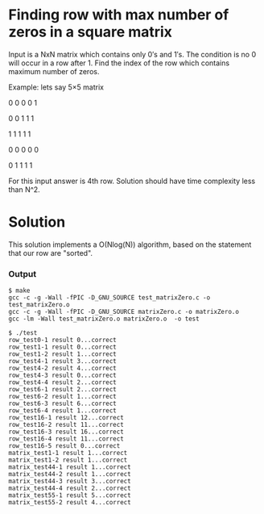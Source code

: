 # Finding row with max number of zeros in a square matrix

Input is a NxN matrix which contains only 0′s and 1′s. The condition is no 0 will occur in a row after 1. Find the index of the row which contains maximum number of zeros.

Example: lets say 5×5 matrix

0 0 0 0 1

0 0 1 1 1

1 1 1 1 1

0 0 0 0 0

0 1 1 1 1

For this input answer is 4th row. Solution should have time complexity less than N^2.

# Solution

This solution implements a O(Nlog(N)) algorithm, based on the statement that our row are "sorted".

### Output

```
$ make
gcc -c -g -Wall -fPIC -D_GNU_SOURCE test_matrixZero.c -o test_matrixZero.o
gcc -c -g -Wall -fPIC -D_GNU_SOURCE matrixZero.c -o matrixZero.o
gcc -lm -Wall test_matrixZero.o matrixZero.o  -o test

$ ./test
row_test0-1 result 0...correct
row_test1-1 result 0...correct
row_test1-2 result 1...correct
row_test4-1 result 3...correct
row_test4-2 result 4...correct
row_test4-3 result 0...correct
row_test4-4 result 2...correct
row_test6-1 result 2...correct
row_test6-2 result 1...correct
row_test6-3 result 6...correct
row_test6-4 result 1...correct
row_test16-1 result 12...correct
row_test16-2 result 11...correct
row_test16-3 result 16...correct
row_test16-4 result 11...correct
row_test16-5 result 0...correct
matrix_test1-1 result 1...correct
matrix_test1-2 result 1...correct
matrix_test44-1 result 1...correct
matrix_test44-2 result 1...correct
matrix_test44-3 result 3...correct
matrix_test44-4 result 2...correct
matrix_test55-1 result 5...correct
matrix_test55-2 result 4...correct
```